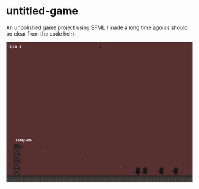 # untitled-game

An unpolished game project using SFML I made a long time ago(as should be clear from the code heh).

![Screenshot](sc1.png)
